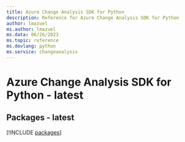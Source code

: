```yaml
---
title: Azure Change Analysis SDK for Python
description: Reference for Azure Change Analysis SDK for Python
author: lmazuel
ms.author: lmazuel
ms.data: 06/26/2023
ms.topic: reference
ms.devlang: python
ms.service: changeanalysis
---
```

# Azure Change Analysis SDK for Python - latest
## Packages - latest
[!INCLUDE [packages](change-analysis-index.md)]
